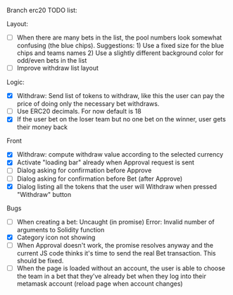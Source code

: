 Branch erc20 TODO list:

Layout:
- [ ] When there are many bets in the list, the pool numbers look somewhat confusing (the blue chips).
      Suggestions:
      1) Use a fixed size for the blue chips and teams names
      2) Use a slightly different background color for odd/even bets in the list
- [ ] Improve withdraw list layout

Logic:
- [X] Withdraw: Send list of tokens to withdraw, like this the user can pay the price
  of doing only the necessary bet withdraws.
- [ ] Use ERC20 decimals. For now default is 18
- [X] If the user bet on the loser team but no one bet on the winner, user gets their money back

Front
- [X] Withdraw: compute withdraw value according to the selected currency
- [X] Activate "loading bar" already when Approval request is sent
- [ ] Dialog asking for confirmation before Approve
- [ ] Dialog asking for confirmation before Bet (after Approve)
- [X] Dialog listing all the tokens that the user will Withdraw when pressed
      "Withdraw" button

Bugs
- [ ] When creating a bet: Uncaught (in promise) Error: Invalid number of arguments to Solidity function
- [X] Category icon not showing
- [ ] When Approval doesn't work, the promise resolves anyway and the current JS code thinks it's time to send the real Bet transaction. This should be fixed.
- [ ] When the page is loaded without an account, the user is able to choose the team in a bet that they've already bet when they log into their metamask account
      (reload page when account changes)
